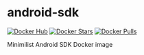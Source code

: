 # android-sdk
[![Docker Hub](https://img.shields.io/badge/Docker%20Hub-info-blue.svg)](https://hub.docker.com/r/jdoneill/android-sdk/)
[![Docker Stars](https://img.shields.io/docker/stars/thyrlian/android-sdk.svg)](https://hub.docker.com/r/jdoneill/android-sdk/)
[![Docker Pulls](https://img.shields.io/docker/pulls/thyrlian/android-sdk.svg)](https://hub.docker.com/r/jdoneill/android-sdk/)

Minimilist Android SDK Docker image

